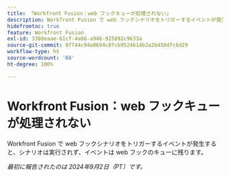```yaml
---
title: 「Workfront Fusion：web フックキューが処理されない」
description: Workfront Fusion で web フックシナリオをトリガーするイベントが発生すると、シナリオは実行されず、イベントは web フックのキューに残ります。
hidefromtoc: true
feature: Workfront Fusion
exl-id: 3388eaae-61cf-4a86-a946-925892c9633a
source-git-commit: 0f744c94a0694c8fcb9524614b2a2b458dfc6d29
workflow-type: ht
source-wordcount: '68'
ht-degree: 100%

---
```


# Workfront Fusion：web フックキューが処理されない

Workfront Fusion で web フックシナリオをトリガーするイベントが発生すると、シナリオは実行されず、イベントは web フックのキューに残ります。

_最初に報告されたのは 2024年9月2日（PT）です。_
